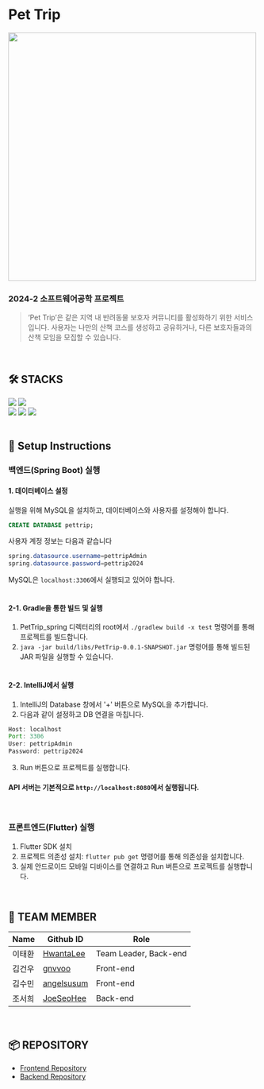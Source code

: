# Pet Trip

<img src="https://github.com/user-attachments/assets/f4ff64b9-0d4c-4365-8438-605806201614" width="500"/>

### 2024-2 소프트웨어공학 프로젝트
> ‘Pet Trip’은 같은 지역 내 반려동물 보호자 커뮤니티를 활성화하기 위한 서비스입니다. 사용자는 나만의 산책 코스를 생성하고 공유하거나, 다른 보호자들과의 산책 모임을 모집할 수 있습니다.
<br>

## :hammer_and_wrench: STACKS
<div> 
<img src="https://img.shields.io/badge/java-007396?style=for-the-badge&logo=java&logoColor=white">
<img src="https://img.shields.io/badge/dart-0175C2?style=for-the-badge&logo=dart&logoColor=white"> 
  <br>
<img src="https://img.shields.io/badge/spring-6DB33F?style=for-the-badge&logo=spring&logoColor=white"> 
<img src="https://img.shields.io/badge/flutter-02569B?style=for-the-badge&logo=flutter&logoColor=white">
<img src="https://img.shields.io/badge/mysql-4479A1?style=for-the-badge&logo=mysql&logoColor=white">
</div>
<br>

## :rocket: Setup Instructions
### 백엔드(Spring Boot) 실행
#### 1. 데이터베이스 설정
실행을 위해 MySQL을 설치하고, 데이터베이스와 사용자를 설정해야 합니다.
   ```sql
   CREATE DATABASE pettrip;
   ```
   사용자 계정 정보는 다음과 같습니다
   ```java
   spring.datasource.username=pettripAdmin
   spring.datasource.password=pettrip2024
   ```
   MySQL은 `localhost:3306`에서 실행되고 있어야 합니다.
   <br><br>

#### 2-1. Gradle을 통한 빌드 및 실행
 1. PetTrip_spring 디렉터리의 root에서 `./gradlew build -x test` 명령어를 통해 프로젝트를 빌드합니다. <br>
 2. `java -jar build/libs/PetTrip-0.0.1-SNAPSHOT.jar` 명령어를 통해 빌드된 JAR 파일을 실행할 수 있습니다.
 <br><br>
 
#### 2-2. IntelliJ에서 실행
 1. IntelliJ의 Database 창에서 '+' 버튼으로 MySQL을 추가합니다. <br>
 2. 다음과 같이 설정하고 DB 연결을 마칩니다.
   ```java
   Host: localhost
   Port: 3306
   User: pettripAdmin
   Password: pettrip2024
   ```
 3. Run 버튼으로 프로젝트를 실행합니다.

#### API 서버는 기본적으로 `http://localhost:8080`에서 실행됩니다.

<br> 

### 프론트엔드(Flutter) 실행
1. Flutter SDK 설치
2. 프로젝트 의존성 설치: `flutter pub get` 명령어를 통해 의존성을 설치합니다.
3. 실제 안드로이드 모바일 디바이스를 연결하고 Run 버튼으로 프로젝트를 실행합니다.

<br> 

## :information_desk_person: TEAM MEMBER
|Name|Github ID|Role|
|------|-------|------|
|이태환|[HwantaLee](https://github.com/HwantaLee)|Team Leader, Back-end|
|김건우|[gnvvoo](https://github.com/gnvvoo)|Front-end|
|김수민|[angelsusum](https://github.com/angelsusum)|Front-end|
|조서희|[JoeSeoHee](https://github.com/JoeSeoHee)|Back-end|

<br>

## :package: REPOSITORY
- [Frontend Repository](https://github.com/2024SE-PetTrip/PetTrip_flutter.git)
- [Backend Repository](https://github.com/2024SE-PetTrip/PetTrip_spring.git)
